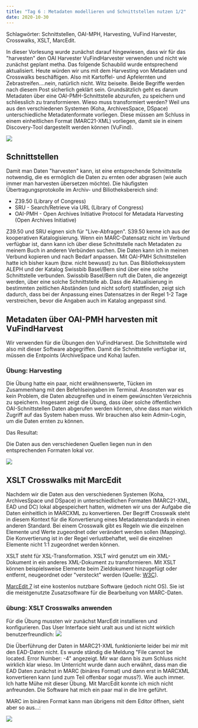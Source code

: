 ```yaml
---
title: "Tag 6 : Metadaten modellieren und Schnittstellen nutzen 1/2"
date: 2020-10-30
---
```

Schlagwörter: Schnittstellen, OAI-MPH, Harvesting, VuFind Harvester, Crosswalks, XSLT, MarcEdit.

In dieser Vorlesung wurde zunächst darauf hingewiesen, dass wir für das "harvesten" den OAI Harvester VuFindHarvester verwenden und nicht wie zunächst geplant metha. Das folgende Schaubild wurde entsprechend aktualisiert. Heute würden wir uns mit dem Harvesting von Metadaten und Crosswalks beschäftigen. Also mit Kartoffel- und Apfelernten und Zebrastreifen....nein, natürlich nicht. Witz beiseite. Beide Begriffe werden nach diesem Post sicherlich geklärt sein. Grundsätzlich geht es darum Metadaten über eine OAI-PMH-Schnittstelle abzurufen, zu speichern und schliesslich zu transformieren. Wieso muss transformiert werden? Weil uns aus den verschiedenen Systemen (Koha, ArchivesSpace, DSpace) unterschiedliche Metadatenformate vorliegen. Diese müssen am Schluss in einem einheitlichen Format (MARC21-XML) vorliegen, damit sie in einem Discovery-Tool dargestellt werden können (VuFind).

![]({{site.baseurl}}/images/schaubild_zwischenstand.png)


## Schnittstellen

Damit man Daten "harvesten" kann, ist eine entsprechende Schnittstelle notwendig, die es ermöglich die Daten zu ernten oder abgrasen (wie auch immer man harvesten übersetzen möchte). Die häufigsten Übertragungsprotokolle im Archiv- und Biliotheksbereich sind:
- Z39.50 (Library of Congress)
- SRU - Search/Retrieve via URL (Library of Congress)
- OAI-PMH - Open Archives Initiative Protocol for Metadata Harvesting (Open Archives Initiative)

Z39.50 und SRU eignen sich für "Live-Abfragen". S39.50 kenne ich aus der kooperativen Katalogisierung. Wenn ein MARC-Datensatz nicht im Verbund verfügbar ist, dann kann ich über diese Schnittstelle nach Metadaten zu meinem Buch in anderen Verbünden suchen. Die Daten kann ich in meinen Verbund kopieren und nach Bedarf anpassen. Mit OAI-PMH Schnittstellen hatte ich bisher kaum (bzw. nicht bewusst) zu tun. Das Bibliothekssystem ALEPH und der Katalog Swissbib Basel/Bern sind über eine solche Schnittstelle verbunden. Swissbib Basel/Bern ruft die Daten, die angezeigt werden, über eine solche Schnittstelle ab. Dass die Aktualisierung in bestimmten zeitlichen Abständen (und nicht sofort) stattfinden, zeigt sich dadurch, dass bei der Anpassung eines Datensatzes in der Regel 1-2 Tage verstreichen, bevor die Angaben auch im Katalog angepasst sind.

## Metadaten über OAI-PMH harvesten mit VuFindHarvest

Wir verwenden für die Übungen den VuFindHarvest. Die Schnittstelle wird also mit dieser Software abgegriffen. Damit die Schnittstelle verfügbar ist, müssen die Entpoints (ArchiveSpace und Koha) laufen.

### Übung: Harvesting

Die Übung hatte ein paar, nicht erwähnenswerte, Tücken im Zusammenhang mit den Befehlseingaben im Terminal. Ansonsten war es kein Problem, die Daten abzugreifen und in einem gewünschten Verzeichnis zu speichern. Insgesamt zeigt die Übung, dass über solche öffentlichen OAI-Schnittstellen Daten abgerufen werden können, ohne dass man wirklich Zugriff auf das System haben muss. Wir brauchen also kein Admin-Login, um die Daten ernten zu können. 

Das Resultat: 

Die Daten aus den verschiedenen Quellen liegen nun in den entsprechenden Formaten lokal vor. 

![]({{site.baseurl}}/images/daten_lokal.png)

## XSLT Crosswalks mit MarcEdit

Nachdem wir die Daten aus den verschiedenen Systemen (Koha, ArchivesSpace und DSpace) in unterschiedlichen Formaten (MARC21-XML, EAD und DC) lokal abgespeichert hatten, widmeten wir uns der Aufgabe die Daten einheitlich in MARCXML zu konvertieren. Der Begriff Crosswalk steht in diesem Kontext für die Konvertierung eines Metadatenstandards in einen anderen Standard. Bei einem Crosswalk gibt es Regeln wie die einzelnen Elemente und Werte zugeordnet oder verändert werden sollen (Mapping). Die Konvertierung ist in der Regel verlustbehaftet, weil die einzelnen Elemente nicht 1:1 zugeordnet werden können. 

XSLT steht für XSL-Transformation. XSLT wird genutzt um ein XML-Dokument in ein anderes XML-Dokument zu transformieren. Mit XSLT können beispielsweise Elemente beim Zieldokument hinzugefügt oder entfernt, neugeordnet oder "versteckt" werden (Quelle: [W3C](https://www.w3schools.com/xml/xsl_intro.asp)).

[MarcEdit 7](https://marcedit.reeset.net/) ist eine kostenlos nutzbare Software (jedoch nicht OS). Sie ist die meistgenutzte Zusatzsoftware für die Bearbeitung von MARC-Daten.

### übung: XSLT Crosswalks anwenden

Für die Übung mussten wir zunächst MarcEdit installieren und konfigurieren. Das User Interface sieht uralt aus und ist nicht wirklich benutzerfreundlich:
![]({{site.baseurl}}/images/marcedit.png)

Die Überführung der Daten in MARC21-XML funktionierte leider bei mir mit den EAD-Daten nicht. Es wurde ständig die Meldung "File cannot be located. Error Number: -4" angezeigt. Mir war dann bis zum Schluss nicht wirklich klar wieso. Im Unterricht wurde dann auch erwähnt, dass man die EAD Daten zunächst in MARC (binäres Format) und dann erst in MARCXML konvertieren kann (und zum Teil offenbar sogar muss?). Wie auch immer. Ich hatte Mühe mit dieser Übung. Mit MarcEdit konnte ich mich nicht anfreunden. Die Software hat mich ein paar mal in die Irre geführt.

MARC im binären Format kann man übrigens mit dem Editor öffnen, sieht aber so aus…:


![]({{site.baseurl}}/images/marc_binär.png)















